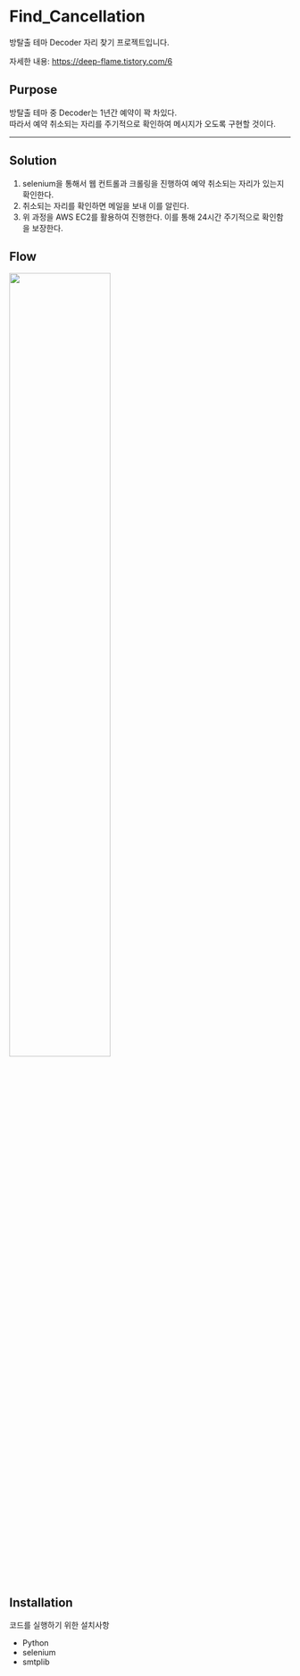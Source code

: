 # Find_Cancellation
방탈출 테마 Decoder 자리 찾기 프로젝트입니다.   
   
자세한 내용: https://deep-flame.tistory.com/6

## Purpose
방탈출 테마 중 Decoder는 1년간 예약이 꽉 차있다.   
따라서 예약 취소되는 자리를 주기적으로 확인하여 메시지가 오도록 구현할 것이다.   
    
      
---

## Solution
1. selenium을 통해서 웹 컨트롤과 크롤링을 진행하여 예약 취소되는 자리가 있는지 확인한다.
2. 취소되는 자리를 확인하면 메일을 보내 이를 알린다.
3. 위 과정을 AWS EC2를 활용하여 진행한다. 이를 통해 24시간 주기적으로 확인함을 보장한다.
   
## Flow
<img width="60%" src="https://user-images.githubusercontent.com/40620421/154963593-f7ac8c09-a401-4623-bb6a-71cedff58042.png"/>

   
## Installation
코드를 실행하기 위한 설치사항
- Python
- selenium
- smtplib
